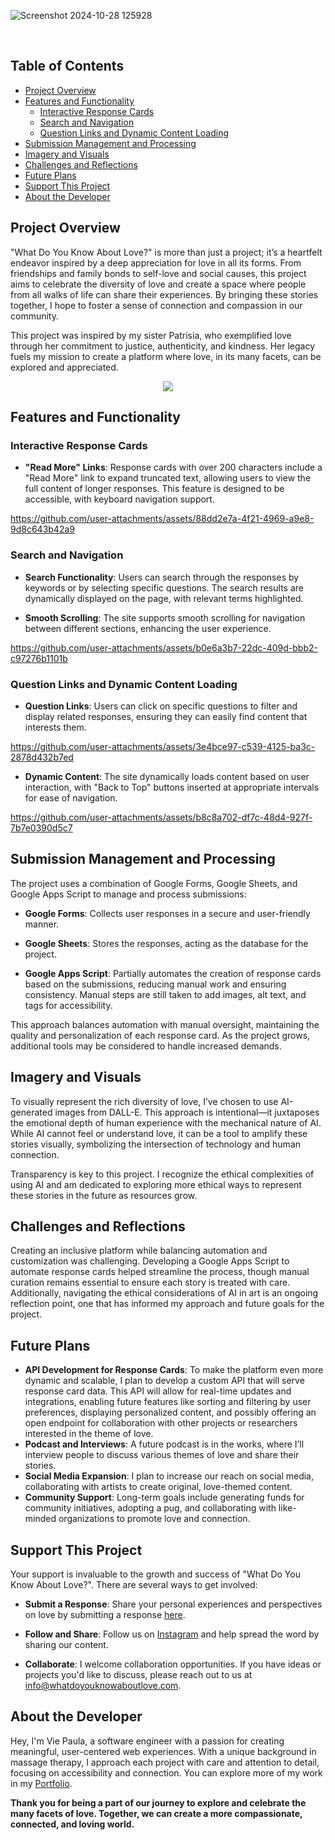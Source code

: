 
![Screenshot 2024-10-28 125928](https://github.com/user-attachments/assets/eef74794-9213-4e9b-9c76-90219de14503)

<br>

## Table of Contents
- [Project Overview](#project-overview)
- [Features and Functionality](#features-and-functionality)
  - [Interactive Response Cards](#interactive-response-cards)
  - [Search and Navigation](#search-and-navigation)
  - [Question Links and Dynamic Content Loading](#question-links-and-dynamic-content-loading)
- [Submission Management and Processing](#submission-management-and-processing)
- [Imagery and Visuals](#imagery-and-visuals)
- [Challenges and Reflections](#challenges-and-reflections)
- [Future Plans](#future-plans)
- [Support This Project](#support-this-project)
- [About the Developer](#about-the-developer)


## Project Overview

"What Do You Know About Love?" is more than just a project; it’s a heartfelt endeavor inspired by a deep appreciation for love in all its forms. From friendships and family bonds to self-love and social causes, this project aims to celebrate the diversity of love and create a space where people from all walks of life can share their experiences. By bringing these stories together, I hope to foster a sense of connection and compassion in our community.

This project was inspired by my sister Patrisia, who exemplified love through her commitment to justice, authenticity, and kindness. Her legacy fuels my mission to create a platform where love, in its many facets, can be explored and appreciated. 


<p align="center">
  <img src="https://github.com/user-attachments/assets/fabe8bd0-257a-4210-9674-cb3c220bf35d" />
</p>



## Features and Functionality

### Interactive Response Cards

- **"Read More" Links**: Response cards with over 200 characters include a "Read More" link to expand truncated text, allowing users to view the full content of longer responses. This feature is designed to be accessible, with keyboard navigation support.


https://github.com/user-attachments/assets/88dd2e7a-4f21-4969-a9e8-9d8c643b42a9


  
### Search and Navigation

- **Search Functionality**: Users can search through the responses by keywords or by selecting specific questions. The search results are dynamically displayed on the page, with relevant terms highlighted.

- **Smooth Scrolling**: The site supports smooth scrolling for navigation between different sections, enhancing the user experience.



https://github.com/user-attachments/assets/b0e6a3b7-22dc-409d-bbb2-c97276b1101b



### Question Links and Dynamic Content Loading

- **Question Links**: Users can click on specific questions to filter and display related responses, ensuring they can easily find content that interests them.

  

https://github.com/user-attachments/assets/3e4bce97-c539-4125-ba3c-2878d432b7ed



- **Dynamic Content**: The site dynamically loads content based on user interaction, with "Back to Top" buttons inserted at appropriate intervals for ease of navigation.



https://github.com/user-attachments/assets/b8c8a702-df7c-48d4-927f-7b7e0390d5c7


## Submission Management and Processing

The project uses a combination of Google Forms, Google Sheets, and Google Apps Script to manage and process submissions:

- **Google Forms**: Collects user responses in a secure and user-friendly manner.

- **Google Sheets**: Stores the responses, acting as the database for the project.

- **Google Apps Script**: Partially automates the creation of response cards based on the submissions, reducing manual work and ensuring consistency. Manual steps are still taken to add images, alt text, and tags for accessibility.

This approach balances automation with manual oversight, maintaining the quality and personalization of each response card. As the project grows, additional tools may be considered to handle increased demands.

## Imagery and Visuals

To visually represent the rich diversity of love, I’ve chosen to use AI-generated images from DALL-E. This approach is intentional—it juxtaposes the emotional depth of human experience with the mechanical nature of AI. While AI cannot feel or understand love, it can be a tool to amplify these stories visually, symbolizing the intersection of technology and human connection.

Transparency is key to this project. I recognize the ethical complexities of using AI and am dedicated to exploring more ethical ways to represent these stories in the future as resources grow.


## Challenges and Reflections

Creating an inclusive platform while balancing automation and customization was challenging. Developing a Google Apps Script to automate response cards helped streamline the process, though manual curation remains essential to ensure each story is treated with care. Additionally, navigating the ethical considerations of AI in art is an ongoing reflection point, one that has informed my approach and future goals for the project.

## Future Plans
- **API Development for Response Cards**: To make the platform even more dynamic and scalable, I plan to develop a custom API that will serve response card data. This API will allow for real-time updates and integrations, enabling future features like sorting and filtering by user preferences, displaying personalized content, and possibly offering an open endpoint for collaboration with other projects or researchers interested in the theme of love.
- **Podcast and Interviews**: A future podcast is in the works, where I’ll interview people to discuss various themes of love and share their stories.
- **Social Media Expansion**: I plan to increase our reach on social media, collaborating with artists to create original, love-themed content.
- **Community Support**: Long-term goals include generating funds for community initiatives, adopting a pug, and collaborating with like-minded organizations to promote love and connection.

## Support This Project

Your support is invaluable to the growth and success of "What Do You Know About Love?". There are several ways to get involved:

- **Submit a Response**: Share your personal experiences and perspectives on love by submitting a response [here](https://whatdoyouknowaboutlove.com/submit).

- **Follow and Share**: Follow us on [Instagram](https://instagram.com/whatdoyouknowaboutlove) and help spread the word by sharing our content.

- **Collaborate**: I welcome collaboration opportunities. If you have ideas or projects you'd like to discuss, please reach out to us at [info@whatdoyouknowaboutlove.com](mailto:info@whatdoyouknowaboutlove.com).


## About the Developer

Hey, I'm Vie Paula, a software engineer with a passion for creating meaningful, user-centered web experiences. With a unique background in massage therapy, I approach each project with care and attention to detail, focusing on accessibility and connection. You can explore more of my work in my [Portfolio](https://github.com/ThatsVie).


**Thank you for being a part of our journey to explore and celebrate the many facets of love. Together, we can create a more compassionate, connected, and loving world.**
